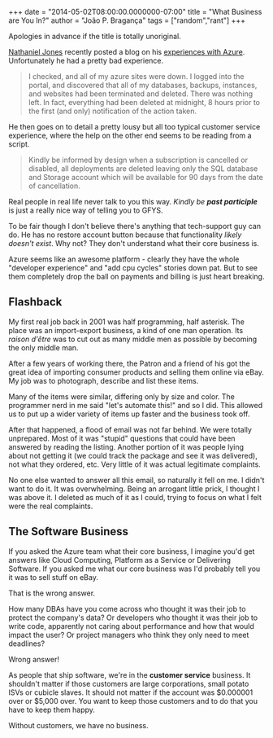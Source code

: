 +++
date = "2014-05-02T08:00:00.0000000-07:00"
title = "What Business are You In?"
author = "João P. Bragança"
tags = ["random","rant"]
+++

Apologies in advance if the title is totally unoriginal.

[Nathaniel Jones](http://www.nathanaeljones.com/) recently posted a blog on his [experiences with Azure](http://www.nathanaeljones.com/blog/2014/azure). Unfortunately he had a pretty bad experience.

> I checked, and all of my azure sites were down. I logged into the portal, and discovered that all of my databases, backups, instances, and websites had been terminated and deleted. There was nothing left. In fact, everything had been deleted at midnight, 8 hours prior to the first (and only) notification of the action taken.

He then goes on to detail a pretty lousy but all too typical customer service experience, where the help on the other end seems to be reading from a script.

> Kindly be informed by design when a subscription is cancelled or disabled, all deployments are deleted leaving only the SQL database and Storage account which will be available for 90 days from the date of cancellation.

Real people in real life never talk to you this way. *Kindly be **past participle*** is just a really nice way of telling you to GFYS.

To be fair though I don't believe there's anything that tech-support guy can do. He has no restore account button because that functionality *likely doesn't exist*. Why not? They don't understand what their core business is. 

Azure seems like an awesome platform - clearly they have the whole "developer experience" and "add cpu cycles" stories down pat. But to see them completely drop the ball on payments and billing is just heart breaking.

## Flashback

My first real job back in 2001 was half programming, half asterisk. The place was an import-export business, a kind of one man operation. Its *raison d'être* was to cut out as many middle men as possible by becoming the only middle man.

After a few years of working there, the Patron and a friend of his got the great idea of importing consumer products and selling them online via eBay. My job was to photograph, describe and list these items.

Many of the items were similar, differing only by size and color. The programmer nerd in me said "let's automate this!" and so I did. This allowed us to put up a wider variety of items up faster and the business took off.

After that happened, a flood of email was not far behind. We were totally unprepared. Most of it was "stupid" questions that could have been answered by reading the listing. Another portion of it was people lying about not getting it (we could track the package and see it was delivered), not what they ordered, etc. Very little of it was actual legitimate complaints.

No one else wanted to answer all this email, so naturally it fell on me. I didn't want to do it. It was overwhelming. Being an arrogant little prick, I thought I was above it. I deleted as much of it as I could, trying to focus on what I felt were the real complaints.

## The Software Business

If you asked the Azure team what their core business, I imagine you'd get answers like Cloud Computing, Platform as a Service or Delivering Software. If you asked me what our core business was I'd probably tell you it was to sell stuff on eBay.

That is the wrong answer.

How many DBAs have you come across who thought it was their job to protect the company's data? Or developers who thought it was their job to write code, apparently not caring about performance and how that would impact the user? Or project managers who think they only need to meet deadlines?

Wrong answer!

As people that ship software, we're in the **customer service** business. It shouldn't matter if those customers are large corporations, small potato ISVs or cubicle slaves. It should not matter if the account was $0.000001 over or $5,000 over. You want to keep those customers and to do that you have to keep them happy.

Without customers, we have no business.
